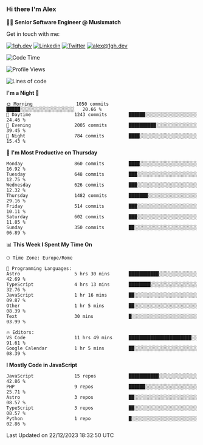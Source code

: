 ### Hi there I'm Alex

👨‍💻 __Senior Software Engineer @ Musixmatch__

Get in touch with me:

[![1gh.dev](https://img.shields.io/static/v1?label=1gh.dev&message=%20&color=red&logo=&style=flat-square&logoColor=white)](https://www.1gh.dev/)
[![Linkedin](https://img.shields.io/static/v1?label=Linkedin&message=%20&color=blue&logo=Linkedin&style=flat-square&logoColor=white)](https://linkedin.com/in/alexghirelli)
[![Twitter](https://img.shields.io/static/v1?label=Twitter&message=%20&color=blue&logo=Twitter&style=flat-square&logoColor=white)](https://twitter.com/alexGhirelli)
[![alex@1gh.dev](https://img.shields.io/static/v1?label=alex@1gh.dev&message=%20&color=red&logo=gmail&style=flat-square&logoColor=white)](mailto:alex@1gh.dev)

<!--START_SECTION:waka-->
![Code Time](http://img.shields.io/badge/Code%20Time-7%2C653%20hrs%207%20mins-blue)

![Profile Views](http://img.shields.io/badge/Profile%20Views-0-blue)

![Lines of code](https://img.shields.io/badge/From%20Hello%20World%20I%27ve%20Written-23.9%20million%20lines%20of%20code-blue)

**I'm a Night 🦉** 

```text
🌞 Morning                1050 commits        █████░░░░░░░░░░░░░░░░░░░░   20.66 % 
🌆 Daytime                1243 commits        ██████░░░░░░░░░░░░░░░░░░░   24.46 % 
🌃 Evening                2005 commits        ██████████░░░░░░░░░░░░░░░   39.45 % 
🌙 Night                  784 commits         ████░░░░░░░░░░░░░░░░░░░░░   15.43 % 
```
📅 **I'm Most Productive on Thursday** 

```text
Monday                   860 commits         ████░░░░░░░░░░░░░░░░░░░░░   16.92 % 
Tuesday                  648 commits         ███░░░░░░░░░░░░░░░░░░░░░░   12.75 % 
Wednesday                626 commits         ███░░░░░░░░░░░░░░░░░░░░░░   12.32 % 
Thursday                 1482 commits        ███████░░░░░░░░░░░░░░░░░░   29.16 % 
Friday                   514 commits         ███░░░░░░░░░░░░░░░░░░░░░░   10.11 % 
Saturday                 602 commits         ███░░░░░░░░░░░░░░░░░░░░░░   11.85 % 
Sunday                   350 commits         ██░░░░░░░░░░░░░░░░░░░░░░░   06.89 % 
```


📊 **This Week I Spent My Time On** 

```text
🕑︎ Time Zone: Europe/Rome

💬 Programming Languages: 
Astro                    5 hrs 30 mins       ███████████░░░░░░░░░░░░░░   42.69 % 
TypeScript               4 hrs 13 mins       ████████░░░░░░░░░░░░░░░░░   32.76 % 
JavaScript               1 hr 16 mins        ██░░░░░░░░░░░░░░░░░░░░░░░   09.87 % 
Other                    1 hr 5 mins         ██░░░░░░░░░░░░░░░░░░░░░░░   08.39 % 
Text                     30 mins             █░░░░░░░░░░░░░░░░░░░░░░░░   03.99 % 

🔥 Editors: 
VS Code                  11 hrs 49 mins      ███████████████████████░░   91.61 % 
Google Calendar          1 hr 5 mins         ██░░░░░░░░░░░░░░░░░░░░░░░   08.39 % 
```

**I Mostly Code in JavaScript** 

```text
JavaScript               15 repos            ███████████░░░░░░░░░░░░░░   42.86 % 
PHP                      9 repos             ██████░░░░░░░░░░░░░░░░░░░   25.71 % 
Astro                    3 repos             ██░░░░░░░░░░░░░░░░░░░░░░░   08.57 % 
TypeScript               3 repos             ██░░░░░░░░░░░░░░░░░░░░░░░   08.57 % 
Python                   1 repo              █░░░░░░░░░░░░░░░░░░░░░░░░   02.86 % 
```




 Last Updated on 22/12/2023 18:32:50 UTC
<!--END_SECTION:waka-->
